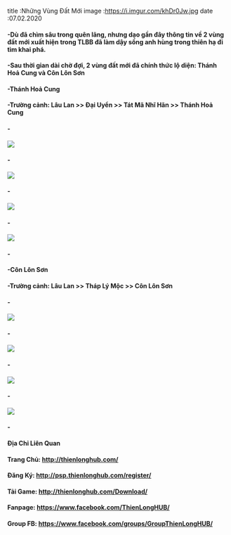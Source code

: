 title :Những Vùng Đất Mới
image :https://i.imgur.com/khDr0Jw.jpg
date  :07.02.2020

#### -Dù đã chìm sâu trong quên lãng, nhưng dạo gần đây thông tin về 2 vùng đất mới xuất hiện trong TLBB đã làm dậy sống anh hùng trong thiên hạ đi tìm khai phá.
#### -Sau thời gian dài chờ đợi, 2 vùng đất mới đã chính thức lộ diện: Thánh Hoả Cung và Côn Lôn Sơn

#### -Thánh Hoả Cung
#### -Trường cảnh: Lâu Lan >> Đại Uyển >> Tát Mã Nhĩ Hãn >> Thánh Hoả Cung

#### -
![](https://i.imgur.com/A8Gqk1L.jpg)
#### -
![](https://i.imgur.com/Mfreo3T.jpg)
#### -
![](https://i.imgur.com/CzYcTU8.jpg)
#### -
![](https://i.imgur.com/cngqm5Z.jpg)
#### -

#### -Côn Lôn Sơn
#### -Trường cảnh: Lâu Lan >> Tháp Lý Mộc >> Côn Lôn Sơn

#### -
![](https://i.imgur.com/ESOuYpP.jpg)
#### -
![](https://i.imgur.com/khDr0Jw.jpg)
#### -
![](https://i.imgur.com/drPKGzq.jpg)
#### -
![](https://i.imgur.com/NEw4Goe.jpg)
#### -

#### Địa Chỉ Liên Quan
#### Trang Chủ: http://thienlonghub.com/
#### Đăng Ký: http://psp.thienlonghub.com/register/
#### Tải Game: http://thienlonghub.com/Download/
#### Fanpage: https://www.facebook.com/ThienLongHUB/
#### Group FB: https://www.facebook.com/groups/GroupThienLongHUB/
